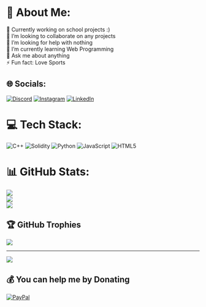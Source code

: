 # 💫 About Me:
🔭 Currently working on school projects :)<br>
👯 I’m looking to collaborate on any projects<br>
🤝 I’m looking for help with nothing<br>
🌱 I’m currently learning Web Programming<br>
💬 Ask me about anything<br>
⚡ Fun fact: Love Sports


## 🌐 Socials:
[![Discord](https://img.shields.io/badge/Discord-%237289DA.svg?logo=discord&logoColor=white)](htttps://discord.gg/AYQ#8210) [![Instagram](https://img.shields.io/badge/Instagram-%23E4405F.svg?logo=Instagram&logoColor=white)](https://instagram.com/yu_quan_ang) [![LinkedIn](https://img.shields.io/badge/LinkedIn-%230077B5.svg?logo=linkedin&logoColor=white)](https://www.linkedin.com/in/yu-quan-ang-ba4b66158?lipi=urn%3Ali%3Apage%3Ad_flagship3_profile_view_base_contact_details%3Be9t7r1kwTcmm5HH6r6LqOA%3D%3D) 

# 💻 Tech Stack:
![C++](https://img.shields.io/badge/c++-%2300599C.svg?style=flat-square&logo=c%2B%2B&logoColor=white) ![Solidity](https://img.shields.io/badge/solidity-%23363636.svg?style=flat-square&logo=solidity&logoColor=white) ![Python](https://img.shields.io/badge/python-3670A0?style=flat-square&logo=python&logoColor=ffdd54) ![JavaScript](https://img.shields.io/badge/javascript-%23323330.svg?style=flat-square&logo=javascript&logoColor=%23F7DF1E) ![HTML5](https://img.shields.io/badge/html5-%23E34F26.svg?style=flat-square&logo=html5&logoColor=white)
# 📊 GitHub Stats:
![](https://github-readme-stats.vercel.app/api?username=YuQuanang&theme=dark&hide_border=false&include_all_commits=true&count_private=true)<br/>
![](https://github-readme-streak-stats.herokuapp.com/?user=YuQuanang&theme=dark&hide_border=false)<br/>
![](https://github-readme-stats.vercel.app/api/top-langs/?username=YuQuanang&theme=dark&hide_border=false&include_all_commits=true&count_private=true&layout=compact)

## 🏆 GitHub Trophies
![](https://github-profile-trophy.vercel.app/?username=YuQuanang&theme=radical&no-frame=false&no-bg=false&margin-w=4)

---
[![](https://visitcount.itsvg.in/api?id=YuQuanang&icon=9&color=2)](https://visitcount.itsvg.in)

  ## 💰 You can help me by Donating
  [![PayPal](https://img.shields.io/badge/PayPal-00457C?style=for-the-badge&logo=paypal&logoColor=white)](https://paypal.me/@YUQUAN21) 
